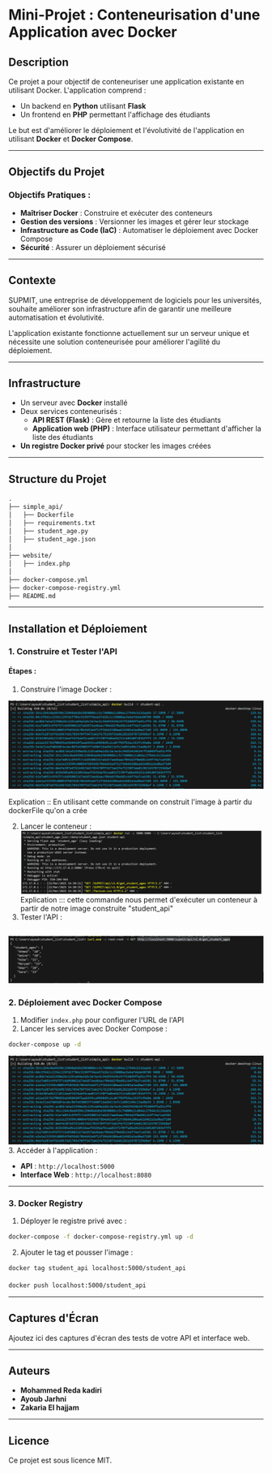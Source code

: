 # Mini-Projet : Conteneurisation d'une Application avec Docker

## Description
Ce projet a pour objectif de conteneuriser une application existante en utilisant Docker. L'application comprend :
- Un backend en **Python** utilisant **Flask**
- Un frontend en **PHP** permettant l'affichage des étudiants

Le but est d'améliorer le déploiement et l'évolutivité de l'application en utilisant **Docker** et **Docker Compose**.

---
## Objectifs du Projet
### Objectifs Pratiques :
- **Maîtriser Docker** : Construire et exécuter des conteneurs
- **Gestion des versions** : Versionner les images et gérer leur stockage
- **Infrastructure as Code (IaC)** : Automatiser le déploiement avec Docker Compose
- **Sécurité** : Assurer un déploiement sécurisé

---
## Contexte
SUPMIT, une entreprise de développement de logiciels pour les universités, souhaite améliorer son infrastructure afin de garantir une meilleure automatisation et évolutivité.

L'application existante fonctionne actuellement sur un serveur unique et nécessite une solution conteneurisée pour améliorer l'agilité du déploiement.

---
## Infrastructure
- Un serveur avec **Docker** installé
- Deux services conteneurisés :
  - **API REST (Flask)** : Gère et retourne la liste des étudiants
  - **Application web (PHP)** : Interface utilisateur permettant d'afficher la liste des étudiants
- **Un registre Docker privé** pour stocker les images créées

---
## Structure du Projet
```
.
├── simple_api/
│   ├── Dockerfile
│   ├── requirements.txt
│   ├── student_age.py
│   ├── student_age.json
│
├── website/
│   ├── index.php
│
├── docker-compose.yml
├── docker-compose-registry.yml
├── README.md
```

---
## Installation et Déploiement
### 1. Construire et Tester l'API
#### Étapes :
1. Construire l'image Docker :

![build image from DockerFile](screenDocker/file.png)

Explication ::
En utilisant cette commande on construit l'image à partir du dockerFile qu'on a crée 

2. Lancer le conteneur :
![lancer le conteneur à partir de l'image ](screenDocker/runImage.PNG)
Explication ::: 
cette commande nous permet d'exécuter un conteneur à partir de notre image construite "student_api"
3. Tester l'API :

![Tester l'API à travers le conteneur  ](screenDocker/testDf.png)
---
### 2. Déploiement avec Docker Compose
1. Modifier `index.php` pour configurer l'URL de l'API
2. Lancer les services avec Docker Compose :
```sh
docker-compose up -d
```

![build image from DockerFile ](screenDocker/file.png)
3. Accéder à l'application :
   - **API** : `http://localhost:5000`
   - **Interface Web** : `http://localhost:8080`

---
### 3. Docker Registry
1. Déployer le registre privé avec :
```sh
docker-compose -f docker-compose-registry.yml up -d
```
2. Ajouter le tag et pousser l'image :
```sh
docker tag student_api localhost:5000/student_api

docker push localhost:5000/student_api
```

---
## Captures d'Écran
Ajoutez ici des captures d'écran des tests de votre API et interface web.

---
## Auteurs
- **Mohammed Reda kadiri**
- **Ayoub Jarhni**
- **Zakaria El hajjam**

---
## Licence
Ce projet est sous licence MIT.

